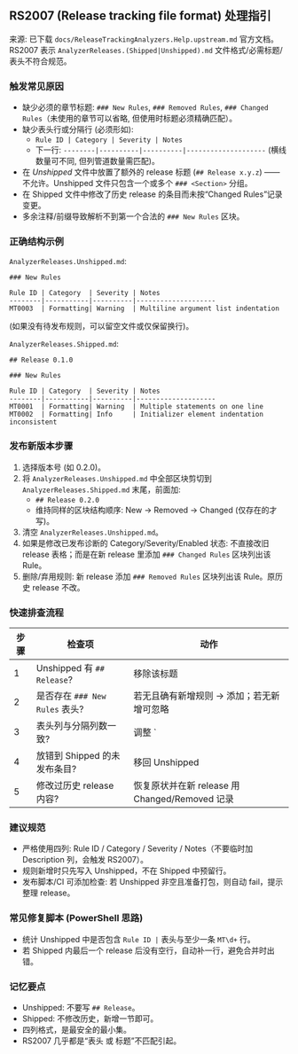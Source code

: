 ## RS2007 (Release tracking file format) 处理指引

来源: 已下载 `docs/ReleaseTrackingAnalyzers.Help.upstream.md` 官方文档。RS2007 表示 `AnalyzerReleases.(Shipped|Unshipped).md` 文件格式/必需标题/表头不符合规范。

### 触发常见原因
- 缺少必须的章节标题: `### New Rules`, `### Removed Rules`, `### Changed Rules`（未使用的章节可以省略, 但使用时标题必须精确匹配）。
- 缺少表头行或分隔行 (必须形如):
  - `Rule ID | Category | Severity | Notes`
  - 下一行: `--------|----------|----------|--------------------` (横线数量可不同, 但列管道数量需匹配)。
- 在 *Unshipped* 文件中放置了额外的 release 标题 (`## Release x.y.z`) —— 不允许。Unshipped 文件只包含一个或多个 `### <Section>` 分组。
- 在 Shipped 文件中修改了历史 release 的条目而未按“Changed Rules”记录变更。
- 多余注释/前缀导致解析不到第一个合法的 `### New Rules` 区块。

### 正确结构示例
`AnalyzerReleases.Unshipped.md`:
```
### New Rules

Rule ID | Category  | Severity | Notes
--------|-----------|----------|--------------------
MT0003  | Formatting| Warning  | Multiline argument list indentation
```
(如果没有待发布规则，可以留空文件或仅保留换行)。

`AnalyzerReleases.Shipped.md`:
```
## Release 0.1.0

### New Rules

Rule ID | Category  | Severity | Notes
--------|-----------|----------|--------------------
MT0001  | Formatting| Warning  | Multiple statements on one line
MT0002  | Formatting| Info     | Initializer element indentation inconsistent
```

### 发布新版本步骤
1. 选择版本号 (如 0.2.0)。
2. 将 `AnalyzerReleases.Unshipped.md` 中全部区块剪切到 `AnalyzerReleases.Shipped.md` 末尾，前面加:
   - `## Release 0.2.0`
   - 维持同样的区块结构顺序: New -> Removed -> Changed (仅存在的才写)。
3. 清空 `AnalyzerReleases.Unshipped.md`。
4. 如果是修改已发布诊断的 Category/Severity/Enabled 状态: 不直接改旧 release 表格；而是在新 release 里添加 `### Changed Rules` 区块列出该 Rule。
5. 删除/弃用规则: 新 release 添加 `### Removed Rules` 区块列出该 Rule。原历史 release 不改。

### 快速排查流程
| 步骤 | 检查项 | 动作 |
|------|--------|------|
| 1 | Unshipped 有 `## Release`? | 移除该标题 |
| 2 | 是否存在 `### New Rules` 表头? | 若无且确有新增规则 -> 添加；若无新增可忽略 |
| 3 | 表头列与分隔列数一致? | 调整 `|` 与 `-` 数量 |
| 4 | 放错到 Shipped 的未发布条目? | 移回 Unshipped |
| 5 | 修改过历史 release 内容? | 恢复原状并在新 release 用 Changed/Removed 记录 |

### 建议规范
- 严格使用四列: Rule ID / Category / Severity / Notes（不要临时加 Description 列，会触发 RS2007）。
- 规则新增时只先写入 Unshipped，不在 Shipped 中预留行。
- 发布脚本/CI 可添加检查: 若 Unshipped 非空且准备打包，则自动 fail，提示整理 release。

### 常见修复脚本 (PowerShell 思路)
- 统计 Unshipped 中是否包含 `Rule ID |` 表头与至少一条 `MT\d+` 行。
- 若 Shipped 内最后一个 release 后没有空行，自动补一行，避免合并时出错。

### 记忆要点
- Unshipped: 不要写 `## Release`。
- Shipped: 不修改历史，新增一节即可。
- 四列格式，是最安全的最小集。
- RS2007 几乎都是“表头 或 标题”不匹配引起。
